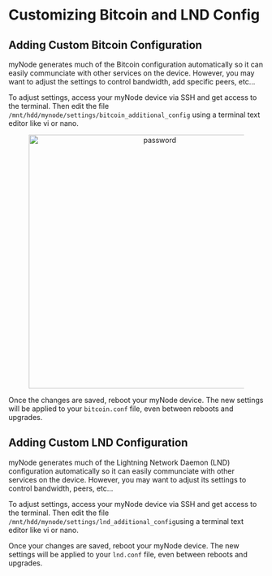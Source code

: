 # Customizing Bitcoin and LND Config

## Adding Custom Bitcoin Configuration

myNode generates much of the Bitcoin configuration automatically so it can easily communciate with other services on the device. However, you may want to adjust the settings to control bandwidth, add specific peers, etc...

To adjust settings, access your myNode device via SSH and get access to the terminal. Then edit the file `/mnt/hdd/mynode/settings/bitcoin_additional_config` using a terminal text editor like vi or nano.

<center>
  <figure>
    <img src="/images/device/config.png" alt="password" style="width: 500px">
  </figure>
</center>

Once the changes are saved, reboot your myNode device. The new settings will be applied to your `bitcoin.conf` file, even between reboots and upgrades.

## Adding Custom LND Configuration

myNode generates much of the Lightning Network Daemon (LND) configuration automatically so it can easily communciate with other services on the device. However, you may want to adjust its settings to control bandwidth, peers, etc...

To adjust settings, access your myNode device via SSH and get access to the terminal. Then edit the file `/mnt/hdd/mynode/settings/lnd_additional_config`using a terminal text editor like vi or nano.

Once your changes are saved, reboot your myNode device. The new settings will be applied to your `lnd.conf` file, even between reboots and upgrades.
